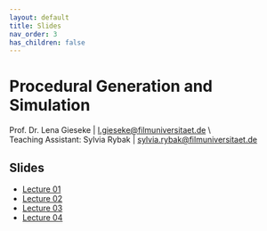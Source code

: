 ```yaml
---
layout: default
title: Slides
nav_order: 3
has_children: false
---
```



# Procedural Generation and Simulation
  
Prof. Dr. Lena Gieseke \| l.gieseke@filmuniversitaet.de \  
Teaching Assistant: Sylvia Rybak \| sylvia.rybak@filmuniversitaet.de
  
## Slides

* [Lecture 01](pgs_ss23_01_slides.html)
* [Lecture 02](pgs_ss23_02_slides.html)
* [Lecture 03](pgs_ss23_03_slides.html)
* [Lecture 04](pgs_ss23_04_slides.html)
  
<!-- 


* [Lecture 05](pgs_ss23_05_slides.html)
* [Lecture 06](pgs_ss23_06_slides.html)
* [Lecture 07](pgs_ss23_07_slides.html)
* [Lecture 08](pgs_ss23_08_slides.html) 


-->